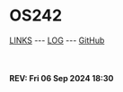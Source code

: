 ---
---

# OS242

[LINKS](LINKS/) --- [LOG](TXT/mylog.txt) --- [GitHub](https://github.com/DawnFall19/os242/)

<br><b>
#### REV: Fri 06 Sep 2024 18:30
<br>
